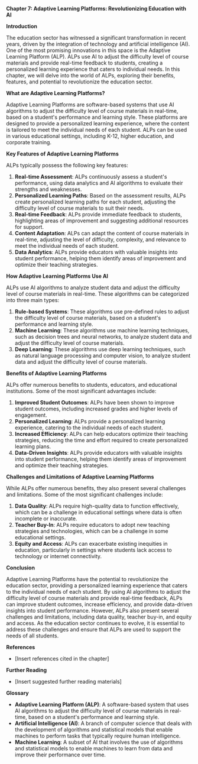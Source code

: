 **Chapter 7: Adaptive Learning Platforms: Revolutionizing Education with AI**

**Introduction**

The education sector has witnessed a significant transformation in recent years, driven by the integration of technology and artificial intelligence (AI). One of the most promising innovations in this space is the Adaptive Learning Platform (ALP). ALPs use AI to adjust the difficulty level of course materials and provide real-time feedback to students, creating a personalized learning experience that caters to individual needs. In this chapter, we will delve into the world of ALPs, exploring their benefits, features, and potential to revolutionize the education sector.

**What are Adaptive Learning Platforms?**

Adaptive Learning Platforms are software-based systems that use AI algorithms to adjust the difficulty level of course materials in real-time, based on a student's performance and learning style. These platforms are designed to provide a personalized learning experience, where the content is tailored to meet the individual needs of each student. ALPs can be used in various educational settings, including K-12, higher education, and corporate training.

**Key Features of Adaptive Learning Platforms**

ALPs typically possess the following key features:

1. **Real-time Assessment**: ALPs continuously assess a student's performance, using data analytics and AI algorithms to evaluate their strengths and weaknesses.
2. **Personalized Learning Paths**: Based on the assessment results, ALPs create personalized learning paths for each student, adjusting the difficulty level of course materials to suit their needs.
3. **Real-time Feedback**: ALPs provide immediate feedback to students, highlighting areas of improvement and suggesting additional resources for support.
4. **Content Adaptation**: ALPs can adapt the content of course materials in real-time, adjusting the level of difficulty, complexity, and relevance to meet the individual needs of each student.
5. **Data Analytics**: ALPs provide educators with valuable insights into student performance, helping them identify areas of improvement and optimize their teaching strategies.

**How Adaptive Learning Platforms Use AI**

ALPs use AI algorithms to analyze student data and adjust the difficulty level of course materials in real-time. These algorithms can be categorized into three main types:

1. **Rule-based Systems**: These algorithms use pre-defined rules to adjust the difficulty level of course materials, based on a student's performance and learning style.
2. **Machine Learning**: These algorithms use machine learning techniques, such as decision trees and neural networks, to analyze student data and adjust the difficulty level of course materials.
3. **Deep Learning**: These algorithms use deep learning techniques, such as natural language processing and computer vision, to analyze student data and adjust the difficulty level of course materials.

**Benefits of Adaptive Learning Platforms**

ALPs offer numerous benefits to students, educators, and educational institutions. Some of the most significant advantages include:

1. **Improved Student Outcomes**: ALPs have been shown to improve student outcomes, including increased grades and higher levels of engagement.
2. **Personalized Learning**: ALPs provide a personalized learning experience, catering to the individual needs of each student.
3. **Increased Efficiency**: ALPs can help educators optimize their teaching strategies, reducing the time and effort required to create personalized learning plans.
4. **Data-Driven Insights**: ALPs provide educators with valuable insights into student performance, helping them identify areas of improvement and optimize their teaching strategies.

**Challenges and Limitations of Adaptive Learning Platforms**

While ALPs offer numerous benefits, they also present several challenges and limitations. Some of the most significant challenges include:

1. **Data Quality**: ALPs require high-quality data to function effectively, which can be a challenge in educational settings where data is often incomplete or inaccurate.
2. **Teacher Buy-In**: ALPs require educators to adopt new teaching strategies and technologies, which can be a challenge in some educational settings.
3. **Equity and Access**: ALPs can exacerbate existing inequities in education, particularly in settings where students lack access to technology or internet connectivity.

**Conclusion**

Adaptive Learning Platforms have the potential to revolutionize the education sector, providing a personalized learning experience that caters to the individual needs of each student. By using AI algorithms to adjust the difficulty level of course materials and provide real-time feedback, ALPs can improve student outcomes, increase efficiency, and provide data-driven insights into student performance. However, ALPs also present several challenges and limitations, including data quality, teacher buy-in, and equity and access. As the education sector continues to evolve, it is essential to address these challenges and ensure that ALPs are used to support the needs of all students.

**References**

* [Insert references cited in the chapter]

**Further Reading**

* [Insert suggested further reading materials]

**Glossary**

* **Adaptive Learning Platform (ALP)**: A software-based system that uses AI algorithms to adjust the difficulty level of course materials in real-time, based on a student's performance and learning style.
* **Artificial Intelligence (AI)**: A branch of computer science that deals with the development of algorithms and statistical models that enable machines to perform tasks that typically require human intelligence.
* **Machine Learning**: A subset of AI that involves the use of algorithms and statistical models to enable machines to learn from data and improve their performance over time.